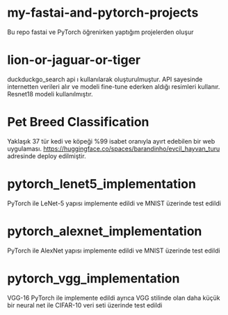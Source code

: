 # my-fastai-and-pytorch-projects

Bu repo fastai ve PyTorch öğrenirken yaptığım projelerden oluşur

# lion-or-jaguar-or-tiger
duckduckgo_search api ı kullanılarak oluşturulmuştur. API sayesinde internetten verileri alır ve modeli fine-tune ederken aldığı resimleri kullanır. Resnet18 modeli kullanılmıştır. 

# Pet Breed Classification
Yaklaşık 37 tür kedi ve köpeği %99 isabet oranıyla ayırt edebilen bir web uygulaması. https://huggingface.co/spaces/barandinho/evcil_hayvan_turu adresinde deploy edilmiştir.

# pytorch_lenet5_implementation
PyTorch ile LeNet-5 yapısı implemente edildi ve MNIST üzerinde test edildi

# pytorch_alexnet_implementation
PyTorch ile AlexNet yapısı implemente edildi ve MNIST üzerinde test edildi

# pytorch_vgg_implementation
VGG-16 PyTorch ile implemente edildi ayrıca VGG stilinde olan daha küçük bir neural net ile CIFAR-10 veri seti üzerinde test edildi
